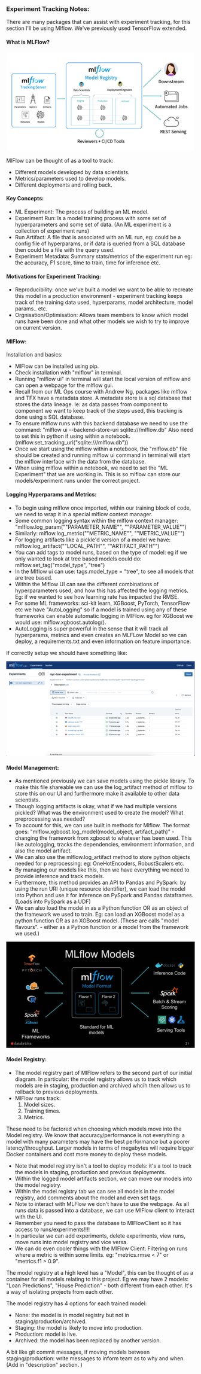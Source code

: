 ### Experiment Tracking Notes: 

There are many packages that can assist with experiment tracking, for this section I'll be using Mlflow. We've previously used TensorFlow extended. 

#### What is MLFlow? 

![alt text](./images/MlFlow_Overview.jpg "MlFlow Overview")

MlFlow can be thought of as a tool to track:

- Different models developed by data scientists.
- Metrics/parameters used to develop models. 
- Different deployments and rolling back. 

#### Key Concepts:

- ML Experiment: The process of building an ML model. 
- Experiment Run: Is a model training process with some set of hyperparameters and some set of data. (An ML experiment is a collection of experiment runs)
- Run Artifact: A file that is associated with an ML run, eg: could be a config file of hyperparams, or if data is queried from a SQL database then could be a file with the query used. 
- Experiment Metadata: Summary stats/metrics of the experiment run eg: the accuracy, F1 score, time to train, time for inference etc. 

#### Motivations for Experiment Tracking:

- Reproducibility: once we've built a model we want to be able to recreate this model in a production environment - experiment tracking keeps track of the training data used, hyperparams, model architecture, model params.. etc. 
- Orgnisation/Optimisation: Allows team members to know which model runs have been done and what other models we wish to try to improve on current version. 

#### MlFlow:

Installation and basics:

- MlFlow can be installed using pip. 
- Check installation with "mlflow" in terminal. 
- Running "mlflow ui" in terminal will start the local version of mlflow and can open a webpage for the mlflow gui. 
- Recall from our ML Ops course with Andrew Ng, packages like mlflow and TFX have a metadata store. A metadata store is a sql database that stores the data lineage. Ie: as data passes from component to component we want to keep track of the steps used, this tracking is done using s SQL database. 
- To ensure mlflow runs with this backend database we need to use the command: "mlflow ui --backend-store-uri sqlite:///mlflow.db" Also need to set this in python if using within a notebook. (mlflow.set_tracking_uri("sqlite:///mlflow.db"))
- Once we start using the mlflow within a notebook, the "mlflow.db" file should be created and running mlflow ui command in terminal will start the mlflow interface with the data from the database.
- When using mlflow within a notebook, we need to set the "ML Experiment" that we are working in. This is so mlflow can store our models/experiment runs under the correct project. 

#### Logging Hyperparams and Metrics:

- To begin using mlflow once imported, within our training block of code, we need to wrap it in a special mlflow context manager. 
- Some common logging syntax within the mlflow context manager: "mlflow.log_param(""PARAMETER_NAME"", ""PARAMETER_VALUE"")
- Similarly: mlflow.log_metric(""METRIC_NAME"", ""METRIC_VALUE"")
- For logging artifacts like a pickle'd version of a model we have: mlflow.log_artifact(""LOCAL_PATH"", ""ARTIFACT_PATH"")
- You can add tags to model runs, based on the type of model: eg if we only wanted to look at tree based models could do: mlflow.set_tag("model_type", "tree")
- In the Mlflow ui can use: tags.model_type = "tree", to see all models that are tree based.
- Within the Mlflow UI can see the different combinations of hyperparameters used, and how this has affected the logging metrics. Eg: if we wanted to see how learning rate has impacted the RMSE. 
- For some ML frameworks: sci-kit learn, XGBoost, PyTorch, TensorFlow etc we have "AutoLogging" so if a model is trained using any of these frameworks can enable automatic logging in MlFlow. eg for XGBoost we would use: mlflow.xgboost.autolog().
- AutoLogging is super powerful in the sense that it will track all hyperparams, metrics and even creates an MLFLow Model so we can deploy, a requirements.txt and even information on feature importance. 

If correctly setup we should have something like:

![alt text](./images/MlFlow_Runs.png "MlFlow Runs")


#### Model Management:

- As mentioned previously we can save models using the pickle library. To make this file shareable we can use the log_artifact method of mlflow to store this on our UI and furthermore make it available to other data scientists. 
- Though logging artifacts is okay, what if we had multiple versions pickled? What was the environment used to create the model? What preprocessing was needed? 
- To account for this, we can use built in methods for Mlflow. The format goes: "mlflow.xgboost.log_model(model_object, artifact_path)" - changing the framework from xgboost to whatever has been used. This like autologging, tracks the dependencies, environment information, and also the model artifact. 
- We can also use the mlflow.log_artifact method to store python objects needed for p reprocessing: eg: OneHotEncoders, RobustScalers etc.
- By managing our models like this, then we have everything we need to provide inference and track models. 
- Furthermore, this method provides an API to Pandas and PySpark: by using the run URI (unique resource identifier), we can load the model into Python and use it for inference on PySpark and Pandas dataframes. (Loads into PySpark as a UDF)
- We can also load the model in as a Python function OR as an object of the framework we used to train. Eg: can load an XGBoost model as a python function OR as an XGBoost model. (These are calls "model flavours". - either as a Python function or a model from the framework we used.)

![alt text](./images/MlFlow_Log_Models.jpg "MlFlow Model Logging")


#### Model Registry:

- The model registry part of MlFlow refers to the second part of our initial diagram. In particular: the model registry allows us to track which models are in staging, production and archived whcih then allows us to rollback to previous deployments. 
- MlFlow runs track: 
    1. Model sizes.
    2. Training times. 
    3. Metrics. 

These need to be factored when choosing which models move into the Model registry. We know that accuracy/performance is not everything: a model with many parameters may have the best performance but a poorer latency/throughput. Larger models in terms of megabytes will require bigger Docker containers and cost more money to deploy these models. 

- Note that model registry isn't a tool to deploy models: it's a tool to track the models in staging, production and previous deployments. 
- Within the logged model artifacts section, we can move our models into the model registry. 
- Within the model registry tab we can see all models in the model registry, add comments about the model and even set tags. 
- Note to interact with MLFlow we don't have to use the webpage. As all runs data is passed into a database, we can use MlFlow client to interact with the UI. 
- Remember you need to pass the database to MlFlowClient so it has access to runs/experiments!!!!
- In particular we can add experiments, delete experiments, view runs, move runs into model registry and vice versa. 
- We can do even cooler things with the MlFlow Client: Filtering on runs where a metric is within some limits. eg: "metrics.rmse < 7" or "metrics.f1 > 0.9". 

The model registry at a high level has a "Model", this can be thought of as a container for all models relating to this project. Eg we may have 2 models: "Loan Predictions", "House Prediction" - both different from each other. It's a way of isolating projects from each other. 

The model registry has 4 options for each trained model:

- None: the model is in model registry but not in staging/production/archived.
- Staging: the model is likely to move into production. 
- Production: model is live. 
- Archived: the model has been replaced by another version. 

A bit like git commit messages, if moving models between staging/production: write messages to inform team as to why and when. (Add in "description" section. )